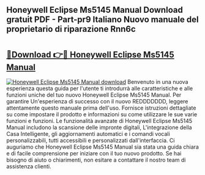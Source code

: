 ## Honeywell Eclipse Ms5145 Manual Download gratuit PDF - Part-pr9 Italiano Nuovo manuale del proprietario di riparazione Rnn6c

# <h2><a href="http://dfb245.blite.top/?on=Honeywell+Eclipse+Ms5145+Manual">🔗Download 👉🔴 Honeywell Eclipse Ms5145 Manual</a></h2>

[![Honeywell Eclipse Ms5145 Manual download](https://i.imgur.com/lujVjoI.png)](http://dfb245.blite.top/?on=Honeywell+Eclipse+Ms5145+Manual)
Benvenuto in una nuova esperienza questa guida per l'utente ti introdurrà alle caratteristiche e alle funzioni uniche del tuo nuovo Honeywell Eclipse Ms5145 Manual. Per garantire Un'esperienza di successo con il nuovo REDDDDDDD, leggere attentamente questo manuale prima dell'uso. Fornisce istruzioni dettagliate su come impostare il prodotto e informazioni su come utilizzare le sue varie funzioni e funzioni. Le funzionalità avanzate di Honeywell Eclipse Ms5145 Manual includono la scansione delle impronte digitali, L'integrazione della Casa Intelligente, gli aggiornamenti automatici e i comandi vocali personalizzabili, tutti accessibili e personalizzati dall'interfaccia. Ci auguriamo che Honeywell Eclipse Ms5145 Manual sia stata una guida chiara e di facile comprensione per iniziare con il tuo nuovo prodotto. Se hai bisogno di aiuto o chiarimenti, non esitare a contattare il nostro team di assistenza clienti.
